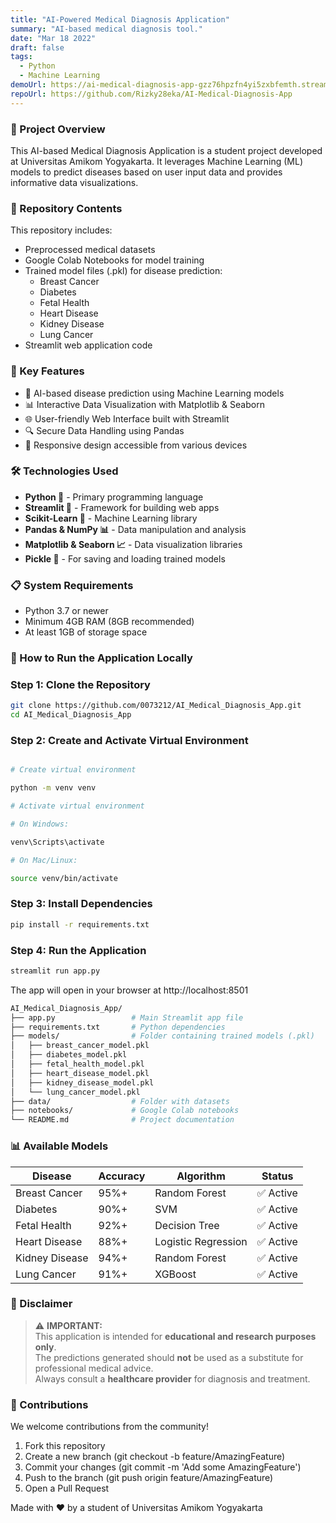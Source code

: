 ```yaml
---
title: "AI-Powered Medical Diagnosis Application"
summary: "AI-based medical diagnosis tool."
date: "Mar 18 2022"
draft: false
tags:
  - Python
  - Machine Learning
demoUrl: https://ai-medical-diagnosis-app-gzz76hpzfn4yi5zxbfemth.streamlit.app/
repoUrl: https://github.com/Rizky28eka/AI-Medical-Diagnosis-App
---
```


### 📌 Project Overview

This AI-based Medical Diagnosis Application is a student project developed at Universitas Amikom Yogyakarta. It leverages Machine Learning (ML) models to predict diseases based on user input data and provides informative data visualizations.

### 💾 Repository Contents

This repository includes:

- Preprocessed medical datasets
- Google Colab Notebooks for model training
- Trained model files (.pkl) for disease prediction:
  - Breast Cancer
  - Diabetes
  - Fetal Health
  - Heart Disease
  - Kidney Disease
  - Lung Cancer
- Streamlit web application code

### 🚀 Key Features

- 🏥 AI-based disease prediction using Machine Learning models
- 📊 Interactive Data Visualization with Matplotlib & Seaborn
- 🌐 User-friendly Web Interface built with Streamlit
- 🔍 Secure Data Handling using Pandas
- 📱 Responsive design accessible from various devices

### 🛠️ Technologies Used

- **Python 🐍** - Primary programming language
- **Streamlit 🎨** - Framework for building web apps
- **Scikit-Learn 🤖** - Machine Learning library
- **Pandas & NumPy 📊** - Data manipulation and analysis
- **Matplotlib & Seaborn 📈** - Data visualization libraries
- **Pickle 💾** - For saving and loading trained models

### 📋 System Requirements

- Python 3.7 or newer
- Minimum 4GB RAM (8GB recommended)
- At least 1GB of storage space

### 📌 How to Run the Application Locally

### Step 1: Clone the Repository

```bash
git clone https://github.com/0073212/AI_Medical_Diagnosis_App.git
cd AI_Medical_Diagnosis_App
```

### Step 2: Create and Activate Virtual Environment

```bash

# Create virtual environment

python -m venv venv

# Activate virtual environment

# On Windows:

venv\Scripts\activate

# On Mac/Linux:

source venv/bin/activate
```

### Step 3: Install Dependencies

```bash
pip install -r requirements.txt
```

### Step 4: Run the Application

```bash
streamlit run app.py
```

The app will open in your browser at http://localhost:8501

```bash
AI_Medical_Diagnosis_App/
├── app.py                 # Main Streamlit app file
├── requirements.txt       # Python dependencies
├── models/                # Folder containing trained models (.pkl)
│   ├── breast_cancer_model.pkl
│   ├── diabetes_model.pkl
│   ├── fetal_health_model.pkl
│   ├── heart_disease_model.pkl
│   ├── kidney_disease_model.pkl
│   └── lung_cancer_model.pkl
├── data/                  # Folder with datasets
├── notebooks/             # Google Colab notebooks
└── README.md              # Project documentation

```

### 📊 Available Models

| Disease        | Accuracy | Algorithm           | Status    |
| -------------- | -------- | ------------------- | --------- |
| Breast Cancer  | 95%+     | Random Forest       | ✅ Active |
| Diabetes       | 90%+     | SVM                 | ✅ Active |
| Fetal Health   | 92%+     | Decision Tree       | ✅ Active |
| Heart Disease  | 88%+     | Logistic Regression | ✅ Active |
| Kidney Disease | 94%+     | Random Forest       | ✅ Active |
| Lung Cancer    | 91%+     | XGBoost             | ✅ Active |

### 🚨 Disclaimer

> ⚠️ **IMPORTANT:**  
> This application is intended for **educational and research purposes only**.  
> The predictions generated should **not** be used as a substitute for professional medical advice.  
> Always consult a **healthcare provider** for diagnosis and treatment.

### 🤝 Contributions

We welcome contributions from the community!

1. Fork this repository
2. Create a new branch (git checkout -b feature/AmazingFeature)
3. Commit your changes (git commit -m 'Add some AmazingFeature')
4. Push to the branch (git push origin feature/AmazingFeature)
5. Open a Pull Request

Made with ❤️ by a student of Universitas Amikom Yogyakarta
